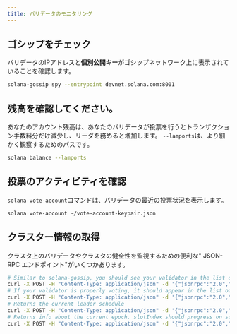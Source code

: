 ```yaml
---
title: バリデータのモニタリング
---
```


## ゴシップをチェック

バリデータのIPアドレスと**個別公開キー**がゴシップネットワーク上に表示されていることを確認します。

```bash
solana-gossip spy --entrypoint devnet.solana.com:8001
```

## 残高を確認してください。

あなたのアカウント残高は、あなたのバリデータが投票を行うとトランザクション手数料分だけ減少し、リーダを務めると増加します。 `--lamports`は、より細かく観察するためのパスです。

```bash
solana balance --lamports
```

## 投票のアクティビティを確認

`solana vote-account`コマンドは、バリデータの最近の投票状況を表示します。

```bash
solana vote-account ~/vote-account-keypair.json
```

## クラスター情報の取得

クラスタ上のバリデータやクラスタの健全性を監視するための便利な" JSON-RPC エンドポイント"がいくつかあります。

```bash
# Similar to solana-gossip, you should see your validator in the list of cluster nodes
curl -X POST -H "Content-Type: application/json" -d '{"jsonrpc":"2.0","id":1, "method":"getClusterNodes"}' http://devnet.solana.com
# If your validator is properly voting, it should appear in the list of `current` vote accounts. If staked, `stake` should be > 0
curl -X POST -H "Content-Type: application/json" -d '{"jsonrpc":"2.0","id":1, "method":"getVoteAccounts"}' http://devnet.solana.com
# Returns the current leader schedule
curl -X POST -H "Content-Type: application/json" -d '{"jsonrpc":"2.0","id":1, "method":"getLeaderSchedule"}' http://devnet.solana.com
# Returns info about the current epoch. slotIndex should progress on subsequent calls.
curl -X POST -H "Content-Type: application/json" -d '{"jsonrpc":"2.0","id":1, "method":"getEpochInfo"}' http://devnet.solana.com
```
